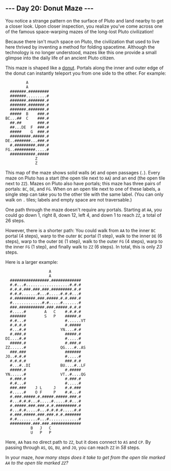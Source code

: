 --- Day 20: Donut Maze ---
--------------------------

You notice a strange pattern on the surface of Pluto and land nearby to
get a closer look. Upon closer inspection, you realize you've come
across one of the famous space-warping mazes of the long-lost Pluto
civilization!

Because there isn't much space on Pluto, the civilization that used to
live here thrived by inventing a method for folding spacetime. Although
the technology is no longer understood, mazes like this one provide a
small glimpse into the <span
title="So really, this puzzle is more archaeology than math, right?">daily
life of an ancient Pluto citizen</span>.

This maze is shaped like a [donut](https://en.wikipedia.org/wiki/Torus).
Portals along the inner and outer edge of the donut can instantly
teleport you from one side to the other. For example:

             A           
             A           
      #######.#########  
      #######.........#  
      #######.#######.#  
      #######.#######.#  
      #######.#######.#  
      #####  B    ###.#  
    BC...##  C    ###.#  
      ##.##       ###.#  
      ##...DE  F  ###.#  
      #####    G  ###.#  
      #########.#####.#  
    DE..#######...###.#  
      #.#########.###.#  
    FG..#########.....#  
      ###########.#####  
                 Z       
                 Z       

This map of the maze shows solid walls (`#`) and open passages (`.`).
Every maze on Pluto has a start (the open tile next to `AA`) and an end
(the open tile next to `ZZ`). Mazes on Pluto also have portals; this
maze has three pairs of portals: `BC`, `DE`, and `FG`. When on an open
tile next to one of these labels, a single step can take you to the
other tile with the same label. (You can only walk on `.` tiles; labels
and empty space are not traversable.)

One path through the maze doesn't require any portals. Starting at `AA`,
you could go down 1, right 8, down 12, left 4, and down 1 to reach `ZZ`,
a total of 26 steps.

However, there is a shorter path: You could walk from `AA` to the inner
`BC` portal (4 steps), warp to the outer `BC` portal (1 step), walk to
the inner `DE` (6 steps), warp to the outer `DE` (1 step), walk to the
outer `FG` (4 steps), warp to the inner `FG` (1 step), and finally walk
to `ZZ` (6 steps). In total, this is only *23* steps.

Here is a larger example:

                       A               
                       A               
      #################.#############  
      #.#...#...................#.#.#  
      #.#.#.###.###.###.#########.#.#  
      #.#.#.......#...#.....#.#.#...#  
      #.#########.###.#####.#.#.###.#  
      #.............#.#.....#.......#  
      ###.###########.###.#####.#.#.#  
      #.....#        A   C    #.#.#.#  
      #######        S   P    #####.#  
      #.#...#                 #......VT
      #.#.#.#                 #.#####  
      #...#.#               YN....#.#  
      #.###.#                 #####.#  
    DI....#.#                 #.....#  
      #####.#                 #.###.#  
    ZZ......#               QG....#..AS
      ###.###                 #######  
    JO..#.#.#                 #.....#  
      #.#.#.#                 ###.#.#  
      #...#..DI             BU....#..LF
      #####.#                 #.#####  
    YN......#               VT..#....QG
      #.###.#                 #.###.#  
      #.#...#                 #.....#  
      ###.###    J L     J    #.#.###  
      #.....#    O F     P    #.#...#  
      #.###.#####.#.#####.#####.###.#  
      #...#.#.#...#.....#.....#.#...#  
      #.#####.###.###.#.#.#########.#  
      #...#.#.....#...#.#.#.#.....#.#  
      #.###.#####.###.###.#.#.#######  
      #.#.........#...#.............#  
      #########.###.###.#############  
               B   J   C               
               U   P   P               

Here, `AA` has no direct path to `ZZ`, but it does connect to `AS` and
`CP`. By passing through `AS`, `QG`, `BU`, and `JO`, you can reach `ZZ`
in *58* steps.

In your maze, *how many steps does it take to get from the open tile
marked `AA` to the open tile marked `ZZ`?*
